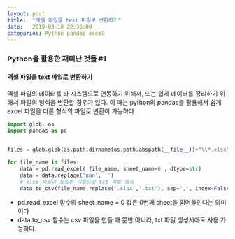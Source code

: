 ```yaml
---
layout: post
title:  "엑셀 파일을 text 파일로 변환하기"
date:   2019-03-18 22:36:00
categories: Python pandas excel
---
```


 
  
   
### Python을 활용한 재미난 것들 #1
#### 엑셀 파일을 text 파일로 변환하기

엑셀 파일의 데이터를 타 시스템으로 연동하기 위해서, 또는 쉽게 데이터를 정리하기 위해서 파일의 형식을 변환할 경우가 있다.
이 때는 python의 pandas를 활용해서 쉽게 excel 파일을 다른 형식의 파일로 변환이 가능하다


``` python
import glob, os
import pandas as pd


files = glob.glob(os.path.dirname(os.path.abspath(__file__))+"\\*.xlsx")

for file_name in files:
    data = pd.read_excel( file_name, sheet_name=0 , dtype=str)
    data = data.replace('nan', '')
    # xlsx 파일과 동일한 이름으로 txt 파일 생성
    data.to_csv(file_name.replace('.xlsx','.txt'), sep=',', index=False)

```


* pd.read_excel 함수의 sheet_name = 0 값은 0번째 sheet을 읽어들인다는 의미이다
* data.to_csv 함수는 csv 파일을 만들 때 뿐만 아니라, txt 파일 생성시에도 사용 가능하다.
